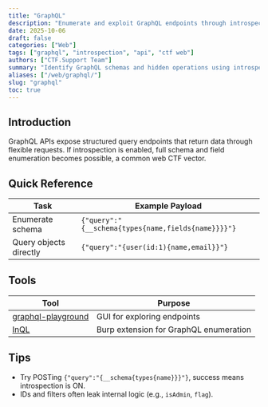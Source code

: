 ```yaml
---
title: "GraphQL"
description: "Enumerate and exploit GraphQL endpoints through introspection and crafted query manipulation."
date: 2025-10-06
draft: false
categories: ["Web"]
tags: ["graphql", "introspection", "api", "ctf web"]
authors: ["CTF.Support Team"]
summary: "Identify GraphQL schemas and hidden operations using introspection and automated query enumeration."
aliases: ["/web/graphql/"]
slug: "graphql"
toc: true
---
```


## Introduction

GraphQL APIs expose structured query endpoints that return data through flexible requests.
If introspection is enabled, full schema and field enumeration becomes possible, a common web CTF vector.

## Quick Reference

| Task                   | Example Payload                                    |
|------------------------|----------------------------------------------------|
| Enumerate schema       | `{"query":"{__schema{types{name,fields{name}}}}"}` |
| Query objects directly | `{"query":"{user(id:1){name,email}}"}`             |

## Tools

| Tool                                                                | Purpose                                |
|---------------------------------------------------------------------|----------------------------------------|
| [graphql-playground](https://github.com/graphql/graphql-playground) | GUI for exploring endpoints            |
| [InQL](https://github.com/doyensec/inql)                            | Burp extension for GraphQL enumeration |

## Tips

- Try POSTing `{"query":"{__schema{types{name}}}"}`, success means introspection is ON.
- IDs and filters often leak internal logic (e.g., `isAdmin`, `flag`).
